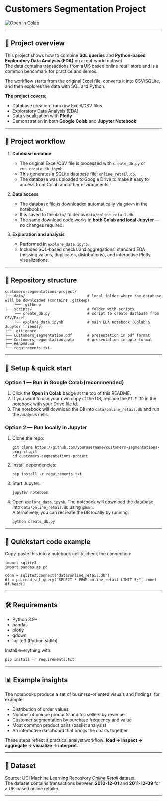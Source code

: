 # Customers Segmentation Project

[![Open in Colab](https://colab.research.google.com/assets/colab-badge.svg)](https://colab.research.google.com/github/Dimsohub/customers-segmentations-project/blob/main/explore_data.ipynb)

---

## 📌 Project overview
This project shows how to combine **SQL queries** and **Python-based Exploratory Data Analysis (EDA)** on a real-world dataset.  
The data contains transactions from a UK-based online retail store and is a common benchmark for practice and demos.

The workflow starts from the original Excel file, converts it into CSV/SQLite, and then explores the data with SQL and Python.

**The project covers:**
- Database creation from raw Excel/CSV files  
- Exploratory Data Analysis (EDA)  
- Data visualization with **Plotly**  
- Demonstration in both **Google Colab** and **Jupyter Notebook**

---

## 🚀 Project workflow

1. **Database creation**  
   - The original Excel/CSV file is processed with `create_db.py` or `run_create_db.ipynb`.  
   - This generates a SQLite database file: `online_retail.db`.  
   - The database was uploaded to Google Drive to make it easy to access from Colab and other environments.

2. **Data access**  
   - The database file is downloaded automatically via [`gdown`](https://github.com/wkentaro/gdown) in the notebooks.  
   - It is saved to the `data/` folder as `data/online_retail.db`.  
   - The same download code works in **both Colab and local Jupyter** — no changes required.

3. **Exploration and analysis**  
   - Performed in `explore_data.ipynb`.  
   - Includes SQL-based checks and aggregations, standard EDA (missing values, duplicates, distributions), and interactive Plotly visualizations.

---

## 📂 Repository structure
    customers-segmentations-project/
    ├── data/                            # local folder where the database will be downloaded (contains .gitkeep)
        └── .gitkeep
    ├── scripts/                         # folder with scripts
        └── create_db.py                 # script to create database from CSV/Excel
        └── explore_data.ipynb           # main EDA notebook (Colab & Jupyter friendly)
    ├── .gitignore
    ├── Customers_segmentation.pdf       # presentation in pdf format
    ├── Customers_segmentation.pptx      # presentation in pptx format
    ├── README.md
    └── requirements.txt
    

---

## 🔧 Setup & quick start

### Option 1 — Run in Google Colab (recommended)
1. Click the **Open in Colab** badge at the top of this README.  
2. If you want to use your own copy of the DB, replace the `FILE_ID` in the notebook with your Drive file id.  
3. The notebook will download the DB into `data/online_retail.db` and run the analysis cells.

### Option 2 — Run locally in Jupyter
1. Clone the repo:
    ```
    git clone https://github.com/yourusername/customers-segmentations-project.git
    cd customers-segmentations-project
    ``` 
2. Install dependencies:
    ```
    pip install -r requirements.txt
    ```
3. Start Jupyter:
    ```
    jupyter notebook
    ```
4. Open `explore_data.ipynb`. The notebook will download the database into `data/online_retail.db` using `gdown`.  
   Alternatively, you can recreate the DB locally by running:
    ```
    python create_db.py
    ```
---

## 🧩 Quickstart code example
Copy-paste this into a notebook cell to check the connection:

    import sqlite3
    import pandas as pd

    conn = sqlite3.connect("data/online_retail.db")
    df = pd.read_sql_query("SELECT * FROM online_retail LIMIT 5;", conn)
    df.head()

---

## 🛠 Requirements
- Python 3.9+  
- pandas  
- plotly  
- gdown  
- sqlite3 (Python stdlib)

Install everything with:

    pip install -r requirements.txt

---

## 📊 Example insights
The notebooks produce a set of business-oriented visuals and findings, for example:
- Distribution of order values  
- Number of unique products and top sellers by revenue  
- Customer segmentation by purchase frequency and value  
- Most common product pairs (basket analysis)  
- An interactive dashboard that brings the charts together

These steps reflect a practical analyst workflow: **load → inspect → aggregate → visualize → interpret**.

---

## 📑 Dataset
Source: UCI Machine Learning Repository *[Online Retail](https://archive.ics.uci.edu/dataset/352/online+retail)* dataset.  
The dataset contains transactions between **2010-12-01** and **2011-12-09** for a UK-based online retailer.

---
